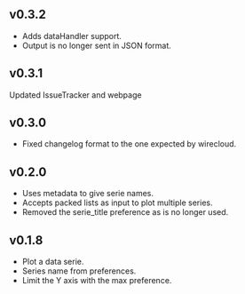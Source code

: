 ## v0.3.2

- Adds dataHandler support.
- Output is no longer sent in JSON format.

## v0.3.1

Updated IssueTracker and webpage

## v0.3.0

- Fixed changelog format to the one expected by wirecloud.

## v0.2.0

- Uses metadata to give serie names.
- Accepts packed lists as input to plot multiple series.
- Removed the serie_title preference as is no longer used.

## v0.1.8

- Plot a data serie.
- Series name from preferences.
- Limit the Y axis with the max preference.
